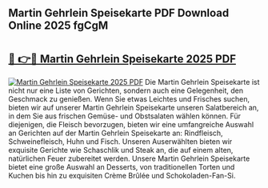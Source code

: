 ## Martin Gehrlein Speisekarte PDF Download Online 2025 fgCgM

# <h2><a href="http://gc9ohr.nevu.top/?p=Martin+Gehrlein+Speisekarte">🔗 👉🔴 Martin Gehrlein Speisekarte 2025 PDF</a></h2>

[![Martin Gehrlein Speisekarte 2025 PDF](https://i.imgur.com/dBaPXMq.png)](http://gc9ohr.nevu.top/?p=Martin+Gehrlein+Speisekarte)
Die Martin Gehrlein Speisekarte ist nicht nur eine Liste von Gerichten, sondern auch eine Gelegenheit, den Geschmack zu genießen. Wenn Sie etwas Leichtes und Frisches suchen, bieten wir auf unserer Martin Gehrlein Speisekarte unseren Salatbereich an, in dem Sie aus frischen Gemüse- und Obstsalaten wählen können. Für diejenigen, die Fleisch bevorzugen, bieten wir eine umfangreiche Auswahl an Gerichten auf der Martin Gehrlein Speisekarte an: Rindfleisch, Schweinefleisch, Huhn und Fisch. Unseren Auserwählten bieten wir exquisite Gerichte wie Schaschlik und Steak an, die auf einem alten, natürlichen Feuer zubereitet werden. Unsere Martin Gehrlein Speisekarte bietet eine große Auswahl an Desserts, von traditionellen Torten und Kuchen bis hin zu exquisiten Crème Brûlée und Schokoladen-Fan-Si.
